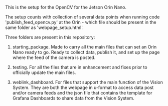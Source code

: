 This is the setup for the OpenCV for the Jetson Orin Nano.

The setup counts with collection of several data points when running code 'publish_feed_opencv.py' at the Orin - which file should be present in the same folder as 'webpage_setup.html'. 

Three folders are present in this repository:

1. starting_package. Made to carry all the main files that can set an Orin Nano ready to go. Ready to collect data, publish it, and set up the page where the feed of the camera is posted.

2. testing. For all the files that are in enhancement and fixes prior to officially update the main files.

3. weblink_dashboard. For files that support the main function of the Vision System. They are both the webpage in u-format to access data post and/or camera feeds and the json file that contains the template for Grafana Dashboards to share data from the Vision System.
